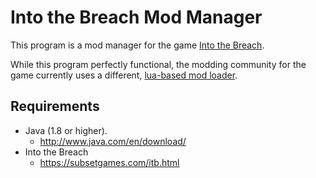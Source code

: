 # Into the Breach Mod Manager

This program is a mod manager for the game [Into the Breach](https://subsetgames.com/itb.html).

While this program perfectly functional, the modding community for the game currently uses a different, [lua-based mod loader](http://www.subsetgames.com/forum/viewtopic.php?f=26&t=32833).

## Requirements

* Java (1.8 or higher).
    * http://www.java.com/en/download/
* Into the Breach
    * https://subsetgames.com/itb.html
